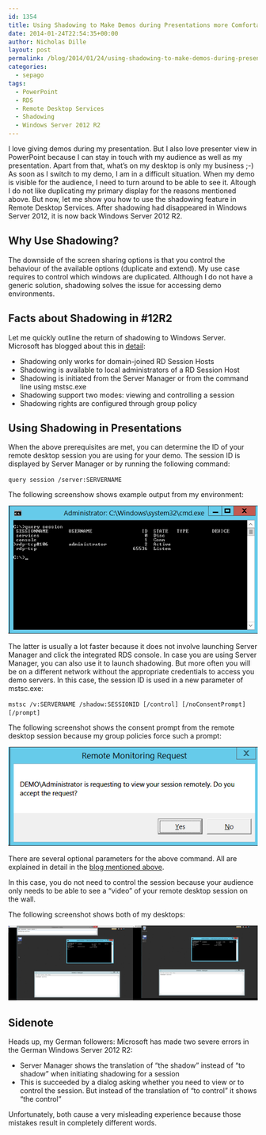 ```yaml
---
id: 1354
title: Using Shadowing to Make Demos during Presentations more Comfortable
date: 2014-01-24T22:54:35+00:00
author: Nicholas Dille
layout: post
permalink: /blog/2014/01/24/using-shadowing-to-make-demos-during-presentations-more-comfortable/
categories:
  - sepago
tags:
  - PowerPoint
  - RDS
  - Remote Desktop Services
  - Shadowing
  - Windows Server 2012 R2
---
```

I love giving demos during my presentation. But I also love presenter view in PowerPoint because I can stay in touch with my audience as well as my presentation. Apart from that, what’s on my desktop is only my business ;-) As soon as I switch to my demo, I am in a difficult situation. When my demo is visible for the audience, I need to turn around to be able to see it. Altough I do not like duplicating my primary display for the reasons mentioned above. But now, let me show you how to use the shadowing feature in Remote Desktop Services. After shadowing had disappeared in Windows Server 2012, it is now back Windows Server 2012 R2.

<!--more-->

## Why Use Shadowing?

The downside of the screen sharing options is that you control the behaviour of the available options (duplicate and extend). My use case requires to control which windows are duplicated. Although I do not have a generic solution, shadowing solves the issue for accessing demo environments.

## Facts about Shadowing in #12R2

Let me quickly outline the return of shadowing to Windows Server. Microsoft has blogged about this in [detail](http://blogs.technet.com/b/askperf/archive/2013/10/22/windows-8-1-windows-server-2012-r2-rds-shadowing-is-back.aspx):

  * Shadowing only works for domain-joined RD Session Hosts
  * Shadowing is available to local administrators of a RD Session Host
  * Shadowing is initiated from the Server Manager or from the command line using mstsc.exe
  * Shadowing support two modes: viewing and controlling a session
  * Shadowing rights are configured through group policy

## Using Shadowing in Presentations

When the above prerequisites are met, you can determine the ID of your remote desktop session you are using for your demo. The session ID is displayed by Server Manager or by running the following command:

`query session /server:SERVERNAME`

The following screenshow shows example output from my environment:

[![Output of the above command](/media/2014/01/image.png)](/media/2014/01/image.png)

The latter is usually a lot faster because it does not involve launching Server Manager and click the integrated RDS console. In case you are using Server Manager, you can also use it to launch shadowing. But more often you will be on a different network without the appropriate credentials to access you demo servers. In this case, the session ID is used in a new parameter of mstsc.exe:

`mstsc /v:SERVERNAME /shadow:SESSIONID [/control] [/noConsentPrompt] [/prompt]`

The following screenshot shows the consent prompt from the remote desktop session because my group policies force such a prompt:

[![Consent prompt](/media/2014/01/image1.png)](/media/2014/01/image1.png)

There are several optional parameters for the above command. All are explained in detail in the [blog mentioned above](http://blogs.technet.com/b/askperf/archive/2013/10/22/windows-8-1-windows-server-2012-r2-rds-shadowing-is-back.aspx).

In this case, you do not need to control the session because your audience only needs to be able to see a “video” of your remote desktop session on the wall.

The following screenshot shows both of my desktops:

[![Shadowed desktop](/media/2014/01/Shadowing.png)](/media/2014/01/Shadowing.png)

## Sidenote

Heads up, my German followers: Microsoft has made two severe errors in the German Windows Server 2012 R2:

  * Server Manager shows the translation of “the shadow” instead of “to shadow” when initiating shadowing for a session
  * This is succeeded by a dialog asking whether you need to view or to control the session. But instead of the translation of “to control” it shows “the control”

Unfortunately, both cause a very misleading experience because those mistakes result in completely different words.
